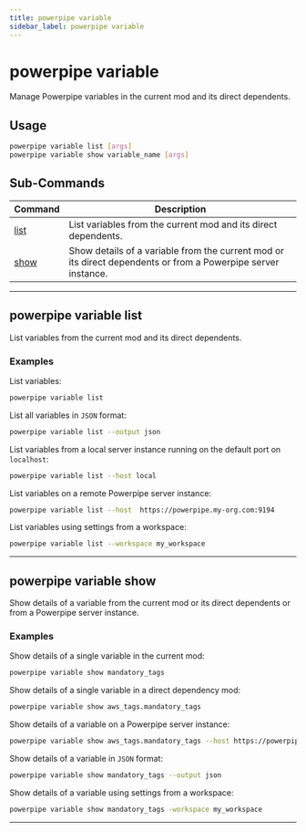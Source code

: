 ```yaml
---
title: powerpipe variable
sidebar_label: powerpipe variable
---
```


# powerpipe variable

Manage Powerpipe variables in the current mod and its direct dependents.

## Usage
```bash
powerpipe variable list [args]
powerpipe variable show variable_name [args]
```


## Sub-Commands

| Command | Description
|-|-
| [list](#powerpipe-variable-list) | List variables from the current mod and its direct dependents.
| [show](#powerpipe-variable-show) | Show details of a variable from the current mod or its direct dependents or from a Powerpipe server instance.


----
## powerpipe variable list
List variables from the current mod and its direct dependents.

### Examples


List variables:
```bash
powerpipe variable list
```


List all variables in `JSON` format:
```bash
powerpipe variable list --output json
```

List variables from a local server instance running on the default port on `localhost`:
```bash
powerpipe variable list --host local
```


List variables on a remote Powerpipe server instance:
```bash
powerpipe variable list --host  https://powerpipe.my-org.com:9194
```


List variables using settings from a workspace:
```bash
powerpipe variable list --workspace my_workspace
```


---

## powerpipe variable show
Show details of a variable from the current mod or its direct dependents or from a Powerpipe server instance.


### Examples

Show details of a single variable in the current mod:
```bash
powerpipe variable show mandatory_tags
```


Show details of a single variable in a direct dependency mod:
```bash
powerpipe variable show aws_tags.mandatory_tags
```

Show details of a variable on a Powerpipe server instance:
```bash
powerpipe variable show aws_tags.mandatory_tags --host https://powerpipe.my-org.com:9194
```


Show details of a variable in `JSON` format:
```bash
powerpipe variable show mandatory_tags --output json
```


Show details of a variable using settings from a workspace:
```bash
powerpipe variable show mandatory_tags -workspace my_workspace
```
---
